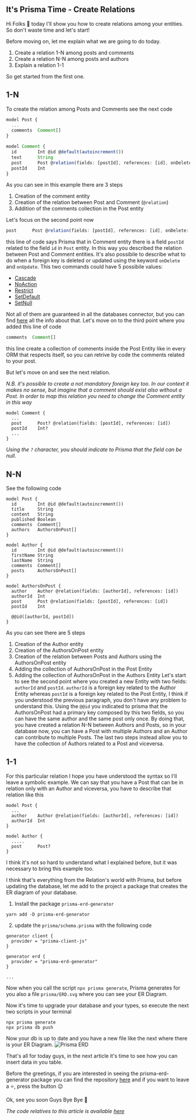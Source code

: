 ## It's Prisma Time - Create Relations

Hi Folks 👋
today I'll show you how to create relations among your entities. So don't waste time and let's start!

Before moving on, let me explain what we are going to do today.
1. Create a relation 1-N among posts and comments
2. Create a relation N-N among posts and authors
3. Explain a relation 1-1

So get started from the first one.

## 1-N
To create the relation among Posts and Comments see the next code
```ts
model Post {
  ...
  comments  Comment[]
}

model Comment {
  id        Int @id @default(autoincrement())
  text      String
  post      Post @relation(fields: [postId], references: [id], onDelete: NoAction, onUpdate: Cascade)
  postId    Int
}
```
As you can see in this example there are 3 steps
1. Creation of the comment entity
2. Creation of the relation between Post and Comment (`@relation`)
3. Addition of the comments collection in the Post entity

Let's focus on the second point now
```ts
post      Post @relation(fields: [postId], references: [id], onDelete: NoAction, onUpdate: Cascade)
```
this line of code says Prisma that in Comment entity there is a field `postId` related to the field `id` in `Post` entity. In this way you described the relation between Post and Comment entities. It's also possibile to describe what to do when a foreign key is deleted or updated using the keyword `onDelete` and `onUpdate`. This two commands could have 5 possibile values:
- [Cascade](https://www.prisma.io/docs/concepts/components/prisma-schema/relations/referential-actions#cascade)
- [NoAction](https://www.prisma.io/docs/concepts/components/prisma-schema/relations/referential-actions#noaction)
- [Restrict](https://www.prisma.io/docs/concepts/components/prisma-schema/relations/referential-actions#restrict)
- [SetDefault](https://www.prisma.io/docs/concepts/components/prisma-schema/relations/referential-actions#setdefault)
- [SetNull](https://www.prisma.io/docs/concepts/components/prisma-schema/relations/referential-actions#setnull)

Not all of them are guaranteed in all the databases connector, but you can find [here](https://www.prisma.io/docs/concepts/components/prisma-schema/relations/referential-actions#types-of-referential-actions) all the info about that.
Let's move on to the third point where you added this line of code
```ts
comments  Comment[]
```
this line create a collection of comments inside the Post Entity like in every ORM that respects itself, so you can retrive by code the comments related to your post.

But let's move on and see the next relation.

_N.B. it's possible to create a not mandatory foreign key too. In our context it makes no sense, but imagine that a comment should exist also without a Post. In order to map this relation you need to change the Comment entity in this way_
```
model Comment {
  ...
  post      Post? @relation(fields: [postId], references: [id])
  postId    Int?
  ...
}
```
_Using the `?` character, you should indicate to Prisma that the field can be null._

## N-N
See the following code
```
model Post {
  id        Int @id @default(autoincrement())
  title     String
  content   String
  published Boolean
  comments  Comment[]
  authors   AuthorsOnPost[]
}

model Author {
  id        Int @id @default(autoincrement())
  firstName String
  lastName  String
  comments  Comment[]
  posts     AuthorsOnPost[]
}

model AuthorsOnPost {
  author    Author @relation(fields: [authorId], references: [id])
  authorId  Int
  post      Post @relation(fields: [postId], references: [id])
  postId    Int

  @@id([authorId, postId])
}
```
As you can see there are 5 steps
1. Creation of the Author entity
2. Creation of the AuthorsOnPost entity
3. Creation of the relation between Posts and Authors using the AuthorsOnPost entity
4. Adding the collection of AuthorsOnPost in the Post Entity
5. Adding the collection of AuthorsOnPost in the Authors Entity
Let's start to see the second point where you created a new Entity with two fields: `authorId` and `postId`.
`authorId` is a foreign key related to the Author Entity whereas `postId` is a foreign key related to the Post Entity, I think if you understood the previous paragraph, you don't have any problem to understand this. Using the `@@id` you indicated to prisma that the AuthorsOnPost had a primary key composed by this two fields, so you can have the same author and the same post only once. By doing that, you have created a relation N-N between Authors and Posts, so in your database now, you can have a Post with multiple Authors and an Author can contribute to multiple Posts.
The last two steps instead allow you to have the collection of Authors related to a Post and viceversa.

## 1-1
For this particular relation I hope you have understood the syntax so I'll leave a symbolic example. We can say that you have a Post that can be in relation only with an Author and viceversa, you have to describe that relation like this
```
model Post {
  ...
  author    Author @relation(fields: [authorId], references: [id])
  authorId  Int
}

model Author {
  .....
  post      Post?
}
```
I think it's not so hard to understand what I explained before, but it was necessary to bring this example too.

I think that's everything from the Relation's world with Prisma, but before updating the database, let me add to the project a package that creates the ER diagram of your database.
1. Install the package `prisma-erd-generator`
```
yarn add -D prisma-erd-generator
```
2. update the `prisma/schema.prisma` with the following code
```
generator client {
  provider = "prisma-client-js"
}

generator erd {
  provider = "prisma-erd-generator"
}

...
```
Now when you call the script `npx prisma generate`, Prisma generates for you also a file `prisma/ERD.svg` where you can see your ER Diagram.

Now it's time to upgrade your database and your types, so execute the next two scripts in your terminal
```
npx prisma generate
npx prisma db push
```
Now your db is up to date and you have a new file like the next where there is your ER Diagram.
![Prisma ERD](https://cdn.hashnode.com/res/hashnode/image/upload/v1658437440400/pVK98CP0j.png)

That's all for today guys, in the next article it's time to see how you can insert data in you table.

Before the greetings, if you are interested in seeing the prisma-erd-generator package you can find the repository [here](https://github.com/keonik/prisma-erd-generator) and if you want to leave a ⭐, press the button 😉

Ok, see you soon Guys
Bye Bye 👋

_The code relatives to this article is available [here](https://github.com/Puppo/it-s-prisma-time/tree/05-create-relations)_